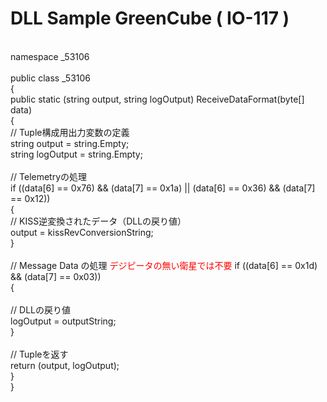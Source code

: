 # DLL Sample GreenCube ( IO-117 )
﻿<br>
namespace _53106<br>
<br>
public class _53106<br>
{<br>
    public static (string output, string logOutput) ReceiveDataFormat(byte[] data)<br>
    {<br>
        // Tuple構成用出力変数の定義<br>
        string output = string.Empty;<br>
        string logOutput = string.Empty;<br>
<br>
        // Telemetryの処理<br>
        if ((data[6] == 0x76) && (data[7] == 0x1a) || (data[6] == 0x36) && (data[7] == 0x12))<br>
        {<br>
            // KISS逆変換されたデータ（DLLの戻り値）<br>
            output = kissRevConversionString;<br>
        }<br>
<br>
        // Message Data の処理     <span style="color:red;">デジピータの無い衛星では不要</span>
        if ((data[6] == 0x1d) && (data[7] == 0x03))<br>
        {<br>
<br>
            // DLLの戻り値<br>
            logOutput = outputString;<br>
        }<br>
<br>
        // Tupleを返す <br>
        return (output, logOutput);<br>
    }<br>
}<br>
